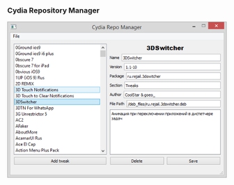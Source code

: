 ### Cydia Repository Manager

![Screenshot](https://github.com/gebeto/python/blob/master/cydia-repository-manager/screenshots/1.png)
